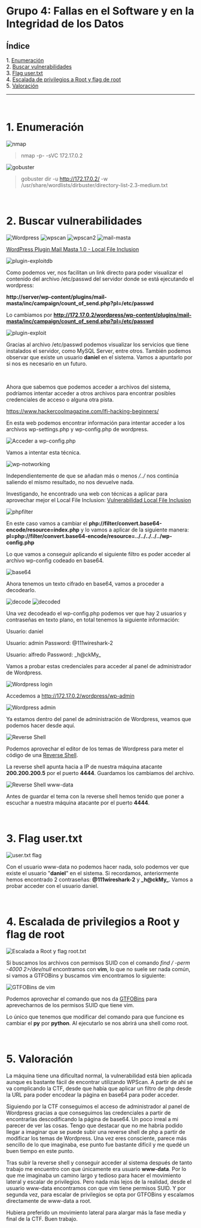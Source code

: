 # Grupo 4: Fallas en el Software y en la Integridad de los Datos

## **Índice**

<span style="color:black;">1. [ Enumeración](#Enumeración)</span><br>
<span style="color:black;">2. [ Buscar vulnerabilidades](#Vulnerabilidades)</span><br>
<span style="color:black;">3. [ Flag user.txt](#Flag1)</span><br>
<span style="color:black;">4. [ Escalada de privilegios a Root y flag de root](#root)</span><br>
<span style="color:black;">5. [ Valoración](#valoracion)</span><br>

---

<br>

<h1 name="Enumeración">1. Enumeración</h1>

<img src="https://github.com/Dani-ITB24/Proyecto-Final/blob/Grupo5(Eloi-Alan-Fernando-Jose-Zomeño)/Documentos/Grupo%204/img_A08/nmap.png" alt="nmap">

> nmap -p- -sVC 172.17.0.2 

<img src="https://github.com/Dani-ITB24/Proyecto-Final/blob/Grupo5(Eloi-Alan-Fernando-Jose-Zomeño)/Documentos/Grupo%204/img_A08/gobuster.png" alt="gobuster">

> gobuster dir -u http://172.17.0.2/ -w /usr/share/wordlists/dirbuster/directory-list-2.3-medium.txt

<br>
<h1 name="Vulnerabilidades">2. Buscar vulnerabilidades</h1>

<img src="https://github.com/Dani-ITB24/Proyecto-Final/blob/Grupo5(Eloi-Alan-Fernando-Jose-Zomeño)/Documentos/Grupo%204/img_A08/web.png" alt="Wordpress">

<img src="https://github.com/Dani-ITB24/Proyecto-Final/blob/Grupo5(Eloi-Alan-Fernando-Jose-Zomeño)/Documentos/Grupo%204/img_A08/wpscan.png" alt="wpscan">

<img src="https://github.com/Dani-ITB24/Proyecto-Final/blob/Grupo5(Eloi-Alan-Fernando-Jose-Zomeño)/Documentos/Grupo%204/img_A08/wpscan2.png" alt="wpscan2">


<img src="https://github.com/Dani-ITB24/Proyecto-Final/blob/Grupo5(Eloi-Alan-Fernando-Jose-Zomeño)/Documentos/Grupo%204/img_A08/mail-masta.png" alt="mail-masta">

[WordPress Plugin Mail Masta 1.0 - Local File Inclusion](https://www.exploit-db.com/exploits/40290)

<img src="https://github.com/Dani-ITB24/Proyecto-Final/blob/Grupo5(Eloi-Alan-Fernando-Jose-Zomeño)/Documentos/Grupo%204/img_A08/plugin-exploitdb.png" alt="plugin-exploitdb">

Como podemos ver, nos facilitan un link directo para poder visualizar el contenido del archivo /etc/passwd del servidor donde se está ejecutando el wordpress:

**http://server/wp-content/plugins/mail-masta/inc/campaign/count_of_send.php?pl=/etc/passwd**

Lo cambiamos por **http://172.17.0.2/wordpress/wp-content/plugins/mail-masta/inc/campaign/count_of_send.php?pl=/etc/passwd**


<img src="https://github.com/Dani-ITB24/Proyecto-Final/blob/Grupo5(Eloi-Alan-Fernando-Jose-Zomeño)/Documentos/Grupo%204/img_A08/plugin-exploit.png" alt="plugin-exploit">

Gracias al archivo /etc/passwd podemos visualizar los servicios que tiene instalados el servidor, como MySQL Server, entre otros. También podemos observar que existe un usuario **daniel** en el sistema. Vamos a apuntarlo por si nos es necesario en un futuro.

<br>

Ahora que sabemos que podemos acceder a archivos del sistema, podríamos intentar acceder a otros archivos para encontrar posibles credenciales de acceso o alguna otra pista.

https://www.hackercoolmagazine.com/lfi-hacking-beginners/

En esta web podemos encontrar información para intentar acceder a los archivos wp-settings.php y wp-config.php de wordpress.

<img src="https://github.com/Dani-ITB24/Proyecto-Final/blob/Grupo5(Eloi-Alan-Fernando-Jose-Zomeño)/Documentos/Grupo%204/img_A08/info-wp-config.png" alt="Acceder a wp-config.php">

Vamos a intentar esta técnica.

<img src="https://github.com/Dani-ITB24/Proyecto-Final/blob/Grupo5(Eloi-Alan-Fernando-Jose-Zomeño)/Documentos/Grupo%204/img_A08/wp-notworking.png" alt="wp-notworking">

Independientemente de que se añadan más o menos */../* nos continúa saliendo el mismo resultado, no nos devuelve nada.

Investigando, he encontrado una web con técnicas a aplicar para aprovechar mejor el Local File Inclusion:
[Vulnerabilidad Local File Inclusion](https://medium.com/@nyomanpradipta120/local-file-inclusion-vulnerability-cfd9e62d12cb)


<img src="https://github.com/Dani-ITB24/Proyecto-Final/blob/Grupo5(Eloi-Alan-Fernando-Jose-Zomeño)/Documentos/Grupo%204/img_A08/phpfilter.png" alt="phpfilter">

En este caso vamos a cambiar el **php://filter/convert.base64-encode/resource=index.php** y lo vamos a aplicar de la siguiente manera:  **pl=php://filter/convert.base64-encode/resource=../../../../../wp-config.php**

Lo que vamos a conseguir aplicando el siguiente filtro es poder acceder al archivo wp-config codeado en base64.

<img src="https://github.com/Dani-ITB24/Proyecto-Final/blob/Grupo5(Eloi-Alan-Fernando-Jose-Zomeño)/Documentos/Grupo%204/img_A08/base64.png" alt="base64">

Ahora tenemos un texto cifrado en base64, vamos a proceder a decodearlo.


<img src="https://github.com/Dani-ITB24/Proyecto-Final/blob/Grupo5(Eloi-Alan-Fernando-Jose-Zomeño)/Documentos/Grupo%204/img_A08/decode.png" alt="decode">

<img src="https://github.com/Dani-ITB24/Proyecto-Final/blob/Grupo5(Eloi-Alan-Fernando-Jose-Zomeño)/Documentos/Grupo%204/img_A08/decoded.png" alt="decoded">

Una vez decodeado el wp-config.php podemos ver que hay 2 usuarios y contraseñas en texto plano, en total tenemos la siguiente información:

Usuario: daniel

Usuario: admin
Password: @111wireshark-2

Usuario: alfredo
Password: \_h@ckMy_

Vamos a probar estas credenciales para acceder al panel de administrador de Wordpress.

<img src="https://github.com/Dani-ITB24/Proyecto-Final/blob/Grupo5(Eloi-Alan-Fernando-Jose-Zomeño)/Documentos/Grupo%204/img_A08/wordpress-login.png" alt="Wordpress login">

Accedemos a http://172.17.0.2/wordpress/wp-admin

<img src="https://github.com/Dani-ITB24/Proyecto-Final/blob/Grupo5(Eloi-Alan-Fernando-Jose-Zomeño)/Documentos/Grupo%204/img_A08/wordpress-admin.png" alt="Wordpress admin">

Ya estamos dentro del panel de administración de Wordpress, veamos que podemos hacer desde aquí.

<img src="https://github.com/Dani-ITB24/Proyecto-Final/blob/Grupo5(Eloi-Alan-Fernando-Jose-Zomeño)/Documentos/Grupo%204/img_A08/reverseshell2.png" alt="Reverse Shell">

Podemos aprovechar el editor de los temas de Wordpress para meter el código de una [Reverse Shell](https://github.com/pentestmonkey/php-reverse-shell/blob/master/php-reverse-shell.php).

La reverse shell apunta hacia a IP de nuestra máquina atacante **200.200.200.5** por el puerto **4444**. Guardamos los cambiamos del archivo.

<img src="https://github.com/Dani-ITB24/Proyecto-Final/blob/Grupo5(Eloi-Alan-Fernando-Jose-Zomeño)/Documentos/Grupo%204/img_A08/www-data.png" alt="Reverse Shell www-data">

Antes de guardar el tema con la reverse shell hemos tenido que poner a escuchar a nuestra máquina atacante por el puerto **4444**.

<br>
<h1 name="Flag1">3. Flag user.txt</h1>

<img src="https://github.com/Dani-ITB24/Proyecto-Final/blob/Grupo5(Eloi-Alan-Fernando-Jose-Zomeño)/Documentos/Grupo%204/img_A08/user_flag.png" alt="user.txt flag">

Con el usuario www-data no podemos hacer nada, solo podemos ver que existe el usuario "**daniel**" en el sistema. Si recordamos, anteriormente hemos encontrado 2 contraseñas: **@111wireshark-2** y **\_h@ckMy_**. Vamos a probar acceder con el usuario daniel.


<br>
<h1 name="root">4. Escalada de privilegios a Root y flag de root</h1>

<img src="https://github.com/Dani-ITB24/Proyecto-Final/blob/Grupo5(Eloi-Alan-Fernando-Jose-Zomeño)/Documentos/Grupo%204/img_A08/rootflag.png" alt="Escalada a Root y flag root.txt">

Si buscamos los archivos con permisos SUID con el comando *find / -perm -4000 2>/dev/null* encontramos con **vim**, lo que no suele ser nada común, si vamos a GTFOBins y buscamos vim encontramos lo siguiente:

<img src="https://github.com/Dani-ITB24/Proyecto-Final/blob/Grupo5(Eloi-Alan-Fernando-Jose-Zomeño)/Documentos/Grupo%204/img_A08/gtfobins.png" alt="GTFOBins de vim">

Podemos aprovechar el comando que nos da [GTFOBins](https://gtfobins.github.io/gtfobins/vim/#suid) para aprevecharnos de los permisos SUID que tiene vim.

Lo único que tenemos que modificar del comando para que funcione es cambiar el **py** por **python**. Al ejecutarlo se nos abrirá una shell como root.

<br>
<h1 name="valoracion">5. Valoración</h1>

La máquina tiene una dificultad normal, la vulnerabilidad está bien aplicada aunque es bastante fácil de encontrar utilizando WPScan. A partir de ahí se va complicando la CTF, desde que había que aplicar un filtro de php desde la URL para poder encodear la página en base64 para poder acceder.

Siguiendo por la CTF conseguimos el acceso de administrador al panel de Wordpress gracias a que conseguimos las credenciales a partir de encontrarlas descodificando la página de base64. Un poco irreal a mi parecer de ver las cosas. Tengo que destacar que no me habría podido llegar a imaginar que se puede subir una reverse shell de php a partir de modificar los temas de Wordpress. Una vez eres consciente, parece más sencillo de lo que imaginaba, ese punto fue bastante difícil y me quedé un buen tiempo en este punto.

Tras subir la reverse shell y conseguir acceder al sistema después de tanto trabajo me encuentro con que únicamente era usuario **www-data**. Por lo que me imaginaba un camino largo y tedioso para hacer el movimiento lateral y escalar de privilegios. Pero nada más lejos de la realidad, desde el usuario www-data encontramos con que vim tiene permisos SUID. 
Y por segunda vez, para escalar de privilegios se opta por GTFOBins y escalamos directamente de www-data a root.

Hubiera preferido un movimiento lateral para alargar más la fase media y final de la CTF. Buen trabajo.




<br>